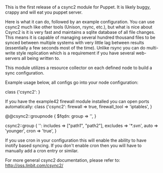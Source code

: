 This is the first release of a csync2 module for Puppet.
It is likely buggy, crappy and will eat you puppet server.

Here is what it can do, followed by an example configuration.
You can use csync2 much like other tools (Unison, rsync, etc.), but what is nice about Csync2 is it is
very fast and maintains a sqlite database of all file changes.
This means it is capable of managing several hundred thousand files to be synced between multiple systems
with very little lag between results (essentially a few seconds most of the time). Unlike rsync you can do multi-write style replication which is a requirement if you have several web-servers all being written to.

This module utilizes a resource collector on each defined node to build a sync configuration.

Example usage below, all configs go into your node configuration:

class {'csync2':
}

If you have the example42 firewall module installed you can open ports automatically:
class {'csync2':
  firewall        => true,
  firewall_tool   => 'iptables',
}

@@csync2::groupnode { $fqdn:
    group       => '<appname>',
  }

csync2::group { '<appname>':
  includes => ["path1", "path2"],
  excludes => '*.svn',
  auto     => 'younger',
  cron     => 'true',
}

If you use cron in your configuration this will enable the ability to have inotify based syncing. 
If you don't enable cron then you will have to manually add a cron entry or similar.

For more general csync2 documentation, please refer to: http://oss.linbit.com/csync2/
